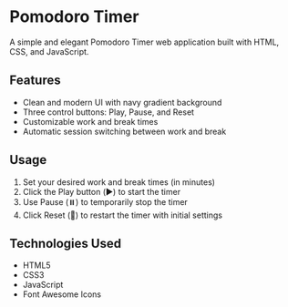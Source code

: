# Pomodoro Timer

A simple and elegant Pomodoro Timer web application built with HTML, CSS, and JavaScript.

## Features

- Clean and modern UI with navy gradient background
- Three control buttons: Play, Pause, and Reset
- Customizable work and break times
- Automatic session switching between work and break

## Usage

1. Set your desired work and break times (in minutes)
2. Click the Play button (▶️) to start the timer
3. Use Pause (⏸️) to temporarily stop the timer
4. Click Reset (🔄) to restart the timer with initial settings

## Technologies Used

- HTML5
- CSS3
- JavaScript
- Font Awesome Icons

